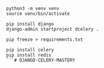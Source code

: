 ```angular2html
python3 -m venv venv
source venv/bin/activate

pip install django
django-admin startproject dcelery .

pip freeze > requirements.txt

pip install celery
pip install redis
```# DJANGO-CELERY-MASTERY
